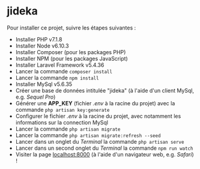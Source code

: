 # jideka

Pour installer ce projet, suivre les étapes suivantes :
- Installer PHP v7.1.8
- Installer Node v6.10.3
- Installer Composer (pour les packages PHP)
- Installer NPM (pour les packages JavaScript)
- Installer Laravel Framework v5.4.36
- Lancer la commande `composer install`
- Lancer la commande `npm install`
- Installer MySql v5.6.35
- Créer une base de données intitulée "jideka" (à l'aide d'un client MySql, e.g. _Sequel Pro_)
- Générer une **APP_KEY** (fichier _.env_ à la racine du projet) avec la commande `php artisan key:generate`
- Configurer le fichier _.env_ à la racine du projet, avec notamment les informations sur la connection MySql
- Lancer la commande `php artisan migrate`
- Lancer la commande `php artisan migrate:refresh --seed`
- Lancer dans un onglet du _Terminal_ la commande `php artisan serve`
- Lancer dans un second onglet du _Terminal_ la commande `npm run watch`
- Visiter la page [localhost:8000](localhost:8000) (à l'aide d'un navigateur web, e.g. _Safari_) !


